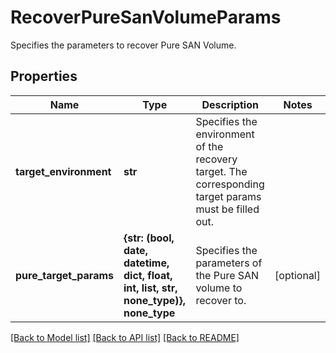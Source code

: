 # RecoverPureSanVolumeParams

Specifies the parameters to recover Pure SAN Volume.

## Properties
Name | Type | Description | Notes
------------ | ------------- | ------------- | -------------
**target_environment** | **str** | Specifies the environment of the recovery target. The corresponding target params must be filled out. | 
**pure_target_params** | **{str: (bool, date, datetime, dict, float, int, list, str, none_type)}, none_type** | Specifies the parameters of the Pure SAN volume to recover to. | [optional] 

[[Back to Model list]](../README.md#documentation-for-models) [[Back to API list]](../README.md#documentation-for-api-endpoints) [[Back to README]](../README.md)


